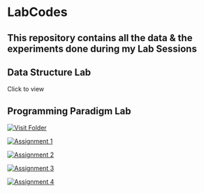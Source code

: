 # LabCodes
## This repository contains all the data & the experiments done during my Lab Sessions

## Data Structure Lab
 Click to view

## Programming Paradigm Lab
[![Visit Folder](https://img.shields.io/badge/Open-OnkarPPL-blue)](OnkarPPL/)

[![Assignment 1](https://img.shields.io/badge/Open-Assignment%201-blue)](OnkarPPL/Assignment1.md)

[![Assignment 2](https://img.shields.io/badge/Open-Assignment%202-blue)](OnkarPPL/Assignment2.md)

[![Assignment 3](https://img.shields.io/badge/Open-Assignment%203-blue)](OnkarPPL/Assignment3.md)

[![Assignment 4](https://img.shields.io/badge/Open-Assignment%204-blue)](OnkarPPL/Assignment4.md)
